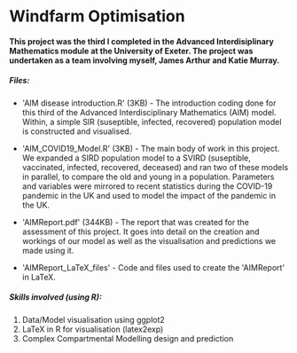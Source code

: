 # Windfarm Optimisation

#### This project was the third I completed in the Advanced Interdisiplinary Mathematics module at the University of Exeter. The project was undertaken as a team involving myself, James Arthur and Katie Murray.

##### Files:

- 'AIM disease introduction.R' (3KB) - The introduction coding done for this third of the Advanced Interdisciplinary Mathematics (AIM) model. Within, a simple SIR (suseptible, infected, recovered) population model is constructed and visualised.

- 'AIM_COVID19_Model.R' (3KB) - The main body of work in this project. We expanded a SIRD population model to a SVIRD (suseptible, vaccinated, infected, recovered, deceased) and ran two of these models in parallel, to compare the old and young in a population. Parameters and variables were mirrored to recent statistics during the COVID-19 pandemic in the UK and used to model the impact of the pandemic in the UK.

- 'AIMReport.pdf' (344KB) - The report that was created for the assessment of this project. It goes into detail on the creation and workings of our model as well as the visualisation and predictions we made using it.

- 'AIMReport_LaTeX_files' - Code and files used to create the 'AIMReport' in LaTeX.

##### Skills involved (using <b>R</b>):

1.  Data/Model visualisation using ggplot2
2.  LaTeX in R for visualisation (latex2exp)
3.  Complex Compartmental Modelling design and prediction
